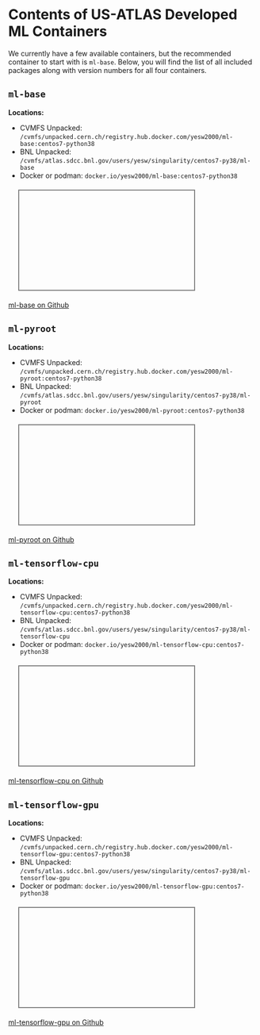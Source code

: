# Contents of US-ATLAS Developed ML Containers

We currently have a few available containers, but the recommended container to start with is `ml-base`. Below, you will find the list of all included packages along with version numbers for all four containers. 

## `ml-base`

**Locations:**

- CVMFS Unpacked: `/cvmfs/unpacked.cern.ch/registry.hub.docker.com/yesw2000/ml-base:centos7-python38`
- BNL Unpacked: `/cvmfs/atlas.sdcc.bnl.gov/users/yesw/singularity/centos7-py38/ml-base`
- Docker or podman: `docker.io/yesw2000/ml-base:centos7-python38`

<body>
<div style="width:70%; height:200px; margin:20px; border:2px solid grey; overflow-y:auto">
<script src="https://emgithub.com/embed-v2.js?target=https%3A%2F%2Fgithub.com%2Fusatlas%2FML-Containers%2Fblob%2Fmain%2Fcentos7%2Fml-base%2Flist-of-pkgs-inside.txt&style=default&type=code&showFullPath=on"></script>
</div>
</body>

[ml-base on Github](https://github.com/usatlas/ML-Containers/tree/main/centos7/ml-base)

## `ml-pyroot`

**Locations:**

- CVMFS Unpacked: `/cvmfs/unpacked.cern.ch/registry.hub.docker.com/yesw2000/ml-pyroot:centos7-python38`
- BNL Unpacked:	`/cvmfs/atlas.sdcc.bnl.gov/users/yesw/singularity/centos7-py38/ml-pyroot`
- Docker or podman: `docker.io/yesw2000/ml-pyroot:centos7-python38`

<body>
<div style="width:70%; height:200px; margin:20px; border:2px solid grey; overflow-y:auto">
<script src="https://emgithub.com/embed-v2.js?target=https%3A%2F%2Fgithub.com%2Fusatlas%2FML-Containers%2Fblob%2Fmain%2Fcentos7%2Fml-pyroot%2Flist-of-pkgs-inside.txt&style=default&type=code&showFullPath=on"></script>
</div>
</body>

[ml-pyroot on Github](https://github.com/usatlas/ML-Containers/tree/main/centos7/ml-pyroot)

## `ml-tensorflow-cpu`

**Locations:**

- CVMFS Unpacked: `/cvmfs/unpacked.cern.ch/registry.hub.docker.com/yesw2000/ml-tensorflow-cpu:centos7-python38`
- BNL Unpacked:	`/cvmfs/atlas.sdcc.bnl.gov/users/yesw/singularity/centos7-py38/ml-tensorflow-cpu`
- Docker or podman: `docker.io/yesw2000/ml-tensorflow-cpu:centos7-python38`

<body>
<div style="width:70%; height:200px; margin:20px; border:2px solid grey; overflow-y:auto">
<script src="https://emgithub.com/embed-v2.js?target=https%3A%2F%2Fgithub.com%2Fusatlas%2FML-Containers%2Fblob%2Fmain%2Fcentos7%2Fml-tensorflow-cpu%2Flist-of-pkgs-inside.txt&style=default&type=code&showFullPath=on"></script>
</div>
</body>

[ml-tensorflow-cpu on Github](https://github.com/usatlas/ML-Containers/tree/main/centos7/ml-tensorflow-cpu)

## `ml-tensorflow-gpu`

**Locations:**

- CVMFS Unpacked: `/cvmfs/unpacked.cern.ch/registry.hub.docker.com/yesw2000/ml-tensorflow-gpu:centos7-python38`
- BNL Unpacked: `/cvmfs/atlas.sdcc.bnl.gov/users/yesw/singularity/centos7-py38/ml-tensorflow-gpu`
- Docker or podman: `docker.io/yesw2000/ml-tensorflow-gpu:centos7-python38`

<body>
<div style="width:70%; height:200px; margin:20px; border:2px solid grey; overflow-y:auto">
<script src="https://emgithub.com/embed-v2.js?target=https%3A%2F%2Fgithub.com%2Fusatlas%2FML-Containers%2Fblob%2Fmain%2Fcentos7%2Fml-tensorflow-gpu%2Flist-of-pkgs-inside.txt&style=default&type=code&showFullPath=on"></script>
</div>
</body>

[ml-tensorflow-gpu on Github](https://github.com/usatlas/ML-Containers/tree/main/centos7/ml-tensorflow-gpu)